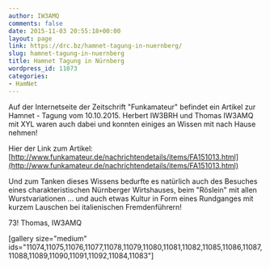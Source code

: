 ```yaml
---
author: IW3AMQ
comments: false
date: 2015-11-03 20:55:18+00:00
layout: page
link: https://drc.bz/hamnet-tagung-in-nuernberg/
slug: hamnet-tagung-in-nuernberg
title: Hamnet Tagung in Nürnberg
wordpress_id: 11073
categories:
- HamNet
---
```


Auf der Internetseite der Zeitschrift "Funkamateur" befindet ein Artikel zur Hamnet - Tagung vom 10.10.2015. Herbert IW3BRH und Thomas IW3AMQ mit XYL waren auch dabei und konnten einiges an Wissen mit nach Hause nehmen!

Hier der Link zum Artikel: [http://www.funkamateur.de/nachrichtendetails/items/FA151013.html](http://www.funkamateur.de/nachrichtendetails/items/FA151013.html)

Und zum Tanken dieses Wissens bedurfte es natürlich auch des Besuches eines charakteristischen Nürnberger Wirtshauses, beim "Röslein" mit allen Wurstvariationen ... und auch etwas Kultur in Form eines Rundganges mit kurzem Lauschen bei italienischen Fremdenführern!

73! Thomas, IW3AMQ

[gallery size="medium" ids="11074,11075,11076,11077,11078,11079,11080,11081,11082,11085,11086,11087,11088,11089,11090,11091,11092,11084,11083"]
